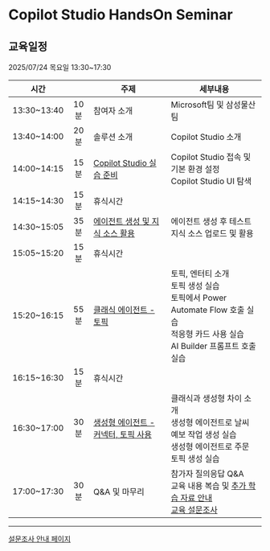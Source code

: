 # Copilot Studio HandsOn Seminar

## 교육일정
2025/07/24 목요일 13:30~17:30

|시간||주제|세부내용|
|--|:--:|--|--|
|13:30~13:40|10분|참여자 소개|Microsoft팀 및 삼성물산팀|
|13:40~14:00|20분|솔루션 소개|Copilot Studio 소개|
|14:00~14:15|15분|[Copilot Studio 실습 준비](https://github.com/FDX-edu/CopilotStudio_Halfday/blob/main/Lab01/Lab01_01.md)|Copilot Studio 접속 및 기본 환경 설정</br>Copilot Studio UI 탐색|
|14:15~14:30|15분|휴식시간||
|14:30~15:05|35분|[에이전트 생성 및 지식 소스 활용](https://github.com/FDX-edu/CopilotStudio_Halfday/blob/main/Lab02/Lab02_01.md)|에이전트 생성 후 테스트</br>지식 소스 업로드 및 활용|
|15:05~15:20|15분|휴식시간||
|15:20~16:15|55분|[클래식 에이전트 - 토픽](https://github.com/FDX-edu/CopilotStudio_Halfday/blob/main/Lab03/Lab03_01.md)|토픽, 엔터티 소개</br>토픽 생성 실습</br>토픽에서 Power Automate Flow 호출 실습</br>적응형 카드 사용 실습</br>AI Builder 프롬프트 호출 실습|
|16:15~16:30|15분|휴식시간||
|16:30~17:00|30분|[생성형 에이전트 - 커넥터, 토픽 사용](https://github.com/FDX-edu/CopilotStudio_Halfday/blob/main/Lab04/Lab04_01.md)|클래식과 생성형 차이 소개</br>생성형 에이전트로 날씨 예보 작업 생성 실습</br>생성형 에이전트로 주문 토픽 생성 실습|
|17:00~17:30|30분|Q&A 및 마무리|참가자 질의응답 Q&A</br>교육 내용 복습 및 [추가 학습 자료 안내](https://github.com/FDX-edu/CopilotStudio_Halfday/blob/main/%EC%B6%94%EA%B0%80%EC%9E%90%EB%A3%8C/%EC%B6%94%EA%B0%80%20%EC%9E%90%EB%A3%8C.md)</br>[교육 설문조사](https://rpakr.com/feed3)|

---

[설문조사 안내 페이지](https://rpakr.com/교육완료3)
